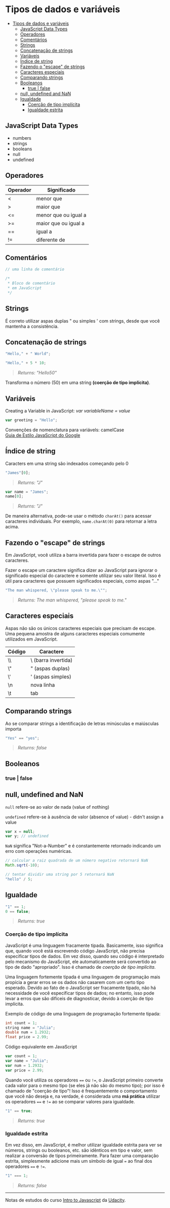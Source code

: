 # Tipos de dados e variáveis

- [Tipos de dados e variáveis](#tipos-de-dados-e-vari%c3%a1veis)
  - [JavaScript Data Types](#javascript-data-types)
  - [Operadores](#operadores)
  - [Comentários](#coment%c3%a1rios)
  - [Strings](#strings)
  - [Concatenação de strings](#concatena%c3%a7%c3%a3o-de-strings)
  - [Variáveis](#vari%c3%a1veis)
  - [Índice de string](#%c3%8dndice-de-string)
  - [Fazendo o "escape" de strings](#fazendo-o-%22escape%22-de-strings)
  - [Caracteres especiais](#caracteres-especiais)
  - [Comparando strings](#comparando-strings)
  - [Booleanos](#booleanos)
    - [true | false](#true--false)
  - [null, undefined and NaN](#null-undefined-and-nan)
  - [Igualdade](#igualdade)
    - [Coerção de tipo implícita](#coer%c3%a7%c3%a3o-de-tipo-impl%c3%adcita)
    - [Igualdade estrita](#igualdade-estrita)

## JavaScript Data Types

- numbers
- strings
- booleans
- null
- undefined

## Operadores

| Operador | Significado          |
| -------- | -------------------- |
| <        | menor que            |
| >        | maior que            |
| <=       | menor que ou igual a |
| >=       | maior que ou igual a |
| ==       | igual a              |
| !=       | diferente de         |

## Comentários

```js
// uma linha de comentário
```

```js
/*
 * Bloco de comentário
 * em JavaScript
 */
```

## Strings

É correto utilizar aspas duplas " ou simples ' com strings, desde que você mantenha a consistência.

## Concatenação de strings

```js
"Hello," + " World";
```

```js
"Hello," + 5 * 10;
```

> _Returns: "Hello50"_

Transforma o número (50) em uma string **(coerção de tipo implícita)**.

## Variáveis

Creating a Variable in JavaScript: _var variableName = value_

```js
var greeting = "Hello";
```

Convenções de nomenclatura para variávels: camelCase  
[Guia de Estilo JavaScript do Google](https://google.github.io/styleguide/jsguide.html)

## Índice de string

Caracters em uma string são indexados começando pelo 0

```js
"James"[0];
```

> _Returns: "J"_

```js
var name = "James";
name[0];
```

> _Returns: "J"_

De maneira alternativa, pode-se usar o método `charAt()` para acessar caracteres individuais. Por exemplo, `name.charAt(0)` para retornar a letra acima.

## Fazendo o "escape" de strings

Em JavaScript, você utiliza a barra invertida para fazer o escape de outros caracteres.

Fazer o escape um caractere significa dizer ao JavaScript para ignorar o significado especial do caractere e somente utilizar seu valor literal. Isso é útil para caracteres que possuem significados especiais, como aspas "…"

```js
"The man whispered, \"please speak to me.\"";
```

> _Returns: The man whispered, "please speak to me."_

## Caracteres especiais

Aspas não são os únicos caracteres especiais que precisam de escape. Uma pequena amostra de alguns caracteres especiais comumente utilizados em JavaScript.

| Código | Caractere           |
| ------ | ------------------- |
| \\\    | \ (barra invertida) |
| \\"    | " (aspas duplas)    |
| \\'    | ' (aspas simples)   |
| \\n    | nova linha          |
| \\t    | tab                 |

## Comparando strings

Ao se comparar strings a identificação de letras minúsculas e maiúsculas importa

```js
"Yes" == "yes";
```

> _Returns: false_

## Booleanos

### true | false

## null, undefined and NaN

`null` refere-se ao valor de nada (value of nothing)

`undefined` refere-se à ausência de valor (absence of value) - didn't assign a value

```js
var x = null;
var y; // undefined
```

`NaN` significa "Not-a-Number" e é constantemente retornado indicando um erro com operações numéricas.

```js
// calcular a raiz quadrada de um número negativo retornará NaN
Math.sqrt(-10);

// tentar dividir uma string por 5 retornará NaN
"hello" / 5;
```

## Igualdade

```js
"1" == 1;
0 == false;
```

> _Returns: true_

### Coerção de tipo implícita

JavaScript é uma linguagem fracamente tipada. Basicamente, isso significa que, quando você está escrevendo código JavaScript, não precisa especificar tipos de dados. Em vez disso, quando seu código é interpretado pelo mecanismo do JavaScript, ele automaticamente será convertido ao tipo de dado "apropriado". Isso é chamado de _coerção de tipo implícita_.

Uma linguagem fortemente tipada é uma linguagem de programação mais propícia a gerar erros se os dados não casarem com um certo tipo esperado. Devido ao fato de o JavaScript ser fracamente tipado, não há necessidade de você especificar tipos de dados; no entanto, isso pode levar a erros que são difíceis de diagnosticar, devido à coerção de tipo implícita.

Exemplo de código de uma linguagem de programação fortemente tipada:

```c
int count = 1;
string name = "Julia";
double num = 1.2932;
float price = 2.99;
```

Código equivalente em JavaScript

```js
var count = 1;
var name = "Julia";
var num = 1.2932;
var price = 2.99;
```

Quando você utiliza os operadores `==` ou `!=`, o JavaScript primeiro converte cada valor para o mesmo tipo (se eles já não são do mesmo tipo); por isso é chamado de "coerção de tipo"! Isso é frequentemente o comportamento que você não deseja e, na verdade, é considerada uma **má prática** utilizar os operadores `==` e `!=` ao se comparar valores para igualdade.

```js
"1" == true;
```

> _Returns: true_

### Igualdade estrita

Em vez disso, em JavaScript, é melhor utilizar igualdade estrita para ver se números, strings ou booleanos, etc. são idênticos em tipo e valor, sem realizar a conversão de tipos primeiramente. Para fazer uma comparação estrita, simplesmente adicione mais um símbolo de igual `=` ao final dos operadores `==` e `!=`.

```js
"1" === 1;
```

> _Returns: false_

---

Notas de estudos do curso [Intro to Javascript](https://www.udacity.com/course/intro-to-javascript--ud803) da [Udacity](https://www.udacity.com).
